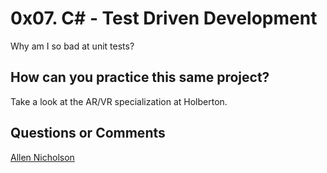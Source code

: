 # 0x07. C# - Test Driven Development

Why am I so bad at unit tests?

## How can you practice this same project?

Take a look at the AR/VR specialization at Holberton.

## Questions or Comments

[Allen Nicholson](https://github.com/ranicholson)
